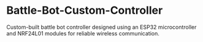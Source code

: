 # Battle-Bot-Custom-Controller
Custom-built battle bot controller designed using an ESP32 microcontroller and NRF24L01 modules for reliable wireless communication.
